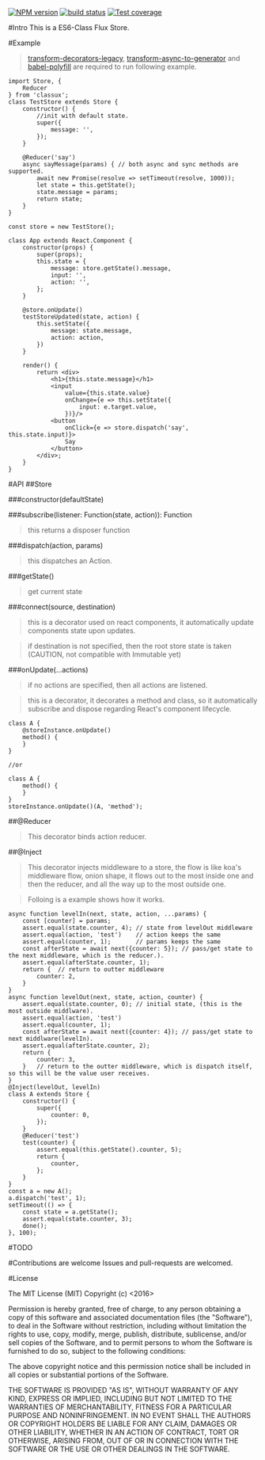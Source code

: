[![NPM version][npm-image]][npm-url]
[![build status][travis-image]][travis-url]
[![Test coverage][coveralls-image]][coveralls-url]


#Intro
This is a ES6-Class Flux Store.


#Example
> [transform-decorators-legacy](https://github.com/loganfsmyth/babel-plugin-transform-decorators-legacy), [transform-async-to-generator](https://github.com/babel/babel/tree/master/packages/babel-helper-remap-async-to-generator) and [babel-polyfill](https://github.com/babel/babel/tree/master/packages/babel-polyfill) are required to run following example.


```
import Store, {
    Reducer
} from 'classux';
class TestStore extends Store {
    constructor() {
        //init with default state.
        super({
            message: '',
        });
    }

    @Reducer('say')
    async sayMessage(params) { // both async and sync methods are supported.
        await new Promise(resolve => setTimeout(resolve, 1000));
        let state = this.getState();
        state.message = params;
        return state;
    }
}

const store = new TestStore();

class App extends React.Component {
    constructor(props) {
        super(props);
        this.state = {
            message: store.getState().message,
            input: '',
            action: '',
        };
    }

    @store.onUpdate()
    testStoreUpdated(state, action) {
        this.setState({
            message: state.message,
            action: action,
        })
    }

    render() {
        return <div>
            <h1>{this.state.message}</h1>
            <input
                value={this.state.value}
                onChange={e => this.setState({
                    input: e.target.value,
                })}/>
            <button
                onClick={e => store.dispatch('say', this.state.input)}>
                Say
            </button>
        </div>;
    }
}
```


#API
##Store

###constructor(defaultState)

###subscribe(listener: Function(state, action)): Function
> this returns a disposer function

###dispatch(action, params)
> this dispatches an Action.

###getState()
> get current state

###connect(source, destination)
> this is a decorator used on react components, it automatically update components state upon updates.

> if destination is not specified, then the root store state is taken (CAUTION, not compatible with Immutable yet)


###onUpdate(...actions)
> if no actions are specified, then all actions are listened.

> this is a decorator, it decorates a method and class, so it automatically subscribe and dispose regarding React's component lifecycle.

```
class A {
	@storeInstance.onUpdate()
	method() {
	}
}

//or

class A {
	method() {
	}
}
storeInstance.onUpdate()(A, 'method');
```

##@Reducer
> This decorator binds action reducer.

##@Inject
> This decorator injects middleware to a store, the flow is like koa's middleware flow, onion shape, it flows out to the most inside one and then the reducer, and all the way up to the most outside one.

> Folloing is a example shows how it works.

```
async function levelIn(next, state, action, ...params) {
    const [counter] = params;
    assert.equal(state.counter, 4); // state from levelOut middleware
    assert.equal(action, 'test')    // action keeps the same
    assert.equal(counter, 1);       // params keeps the same
    const afterState = await next({counter: 5}); // pass/get state to the next middleware, which is the reducer.).
    assert.equal(afterState.counter, 1);
    return {  // return to outter middleware
        counter: 2,
    }
}
async function levelOut(next, state, action, counter) {
    assert.equal(state.counter, 0); // initial state, (this is the most outside middlware).
    assert.equal(action, 'test')
    assert.equal(counter, 1);
    const afterState = await next({counter: 4}); // pass/get state to next middlware(levelIn).
    assert.equal(afterState.counter, 2);
    return {      
        counter: 3,
    }   // return to the outter middleware, which is dispatch itself, so this will be the value user receives.
}
@Inject(levelOut, levelIn)
class A extends Store {
    constructor() {
        super({
            counter: 0,
        });
    }
    @Reducer('test')
    test(counter) {
        assert.equal(this.getState().counter, 5);
        return {
            counter,
        };
    }
}
const a = new A();
a.dispatch('test', 1);
setTimeout(() => {
    const state = a.getState();
    assert.equal(state.counter, 3);
    done();
}, 100);
```


#TODO


#Contributions are welcome
Issues and pull-requests are welcomed.

#License

The MIT License (MIT) Copyright (c) <2016>

Permission is hereby granted, free of charge, to any person obtaining a copy of this software and associated documentation files (the "Software"), to deal in the Software without restriction, including without limitation the rights to use, copy, modify, merge, publish, distribute, sublicense, and/or sell copies of the Software, and to permit persons to whom the Software is furnished to do so, subject to the following conditions:

The above copyright notice and this permission notice shall be included in all copies or substantial portions of the Software.

THE SOFTWARE IS PROVIDED "AS IS", WITHOUT WARRANTY OF ANY KIND, EXPRESS OR IMPLIED, INCLUDING BUT NOT LIMITED TO THE WARRANTIES OF MERCHANTABILITY, FITNESS FOR A PARTICULAR PURPOSE AND NONINFRINGEMENT. IN NO EVENT SHALL THE AUTHORS OR COPYRIGHT HOLDERS BE LIABLE FOR ANY CLAIM, DAMAGES OR OTHER LIABILITY, WHETHER IN AN ACTION OF CONTRACT, TORT OR OTHERWISE, ARISING FROM, OUT OF OR IN CONNECTION WITH THE SOFTWARE OR THE USE OR OTHER DEALINGS IN THE SOFTWARE.



[npm-image]: https://img.shields.io/npm/v/classux.svg?style=flat-square
[npm-url]: https://www.npmjs.com/package/classux
[travis-image]: https://img.shields.io/travis/joesonw/classux/master.svg?style=flat-square
[travis-url]: https://travis-ci.org/joesonw/classux
[coveralls-image]: https://img.shields.io/coveralls/joesonw/classux/master.svg?style=flat-square
[coveralls-url]: https://coveralls.io/r/joesonw/classux?branch=master
